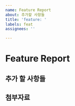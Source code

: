 ```yaml
---
name: Feature Report
about: 추가할 사항들
title: 'feature: '
labels: feat
assignees: ''

---
```


# Feature Report

## 추가 할 사항들

## 첨부자료
